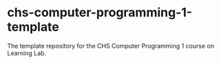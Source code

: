 # chs-computer-programming-1-template
The template repository for the CHS Computer Programming 1 course on Learning Lab.
